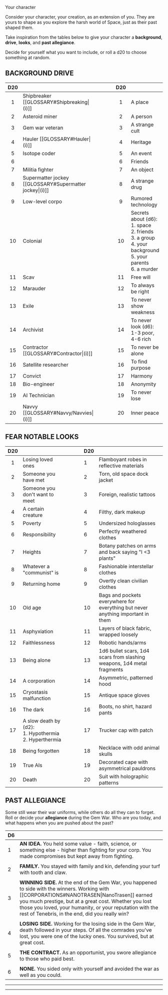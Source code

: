
Your character 

Consider your character, your creation, as an extension of you. They are yours to shape as you explore the harsh world of Space, just as their past shaped them.

Take inspiration from the tables below to give your character a **background**, **drive**, **looks**, and **past allegiance**.

Decide for yourself what you want to include, or roll a d20 to choose something at random.


## BACKGROUND                     DRIVE

| **D20** |                                                         |     |     |     | **D20** |                                                                                                                     |
| :-----: | ------------------------------------------------------- | --- | --- | --- | :-----: | ------------------------------------------------------------------------------------------------------------------- |
|    1    | Shipbreaker [[GLOSSARY#Shipbreaking\|(i)]]              |     |     |     |    1    | A place                                                                                                             |
|    2    | Asteroid miner                                          |     |     |     |    2    | A person                                                                                                            |
|    3    | Gem war veteran                                         |     |     |     |    3    | A strange cult                                                                                                      |
|    4    | Hauler [[GLOSSARY#Hauler\|(i)]]                         |     |     |     |    4    | Heritage                                                                                                            |
|    5    | Isotope coder                                           |     |     |     |    5    | An event                                                                                                            |
|    6    |                                                         |     |     |     |    6    | Friends                                                                                                             |
|    7    | Militia fighter                                         |     |     |     |    7    | An object                                                                                                           |
|    8    | Supermatter jockey [[GLOSSARY#Supermatter jockey\|(i)]] |     |     |     |    8    | A strange drug                                                                                                      |
|    9    | Low-level corpo                                         |     |     |     |    9    | Rumored technology                                                                                                  |
|   10    | Colonial                                                |     |     |     |   10    | Secrets about (d6):<br>1. space<br>2. friends<br>3. a group<br>4. your background<br>5. your parents<br>6. a murder |
|   11    | Scav                                                    |     |     |     |   11    | Free will                                                                                                           |
|   12    | Marauder                                                |     |     |     |   12    | To always be right                                                                                                  |
|   13    | Exile                                                   |     |     |     |   13    | To never show weakness                                                                                              |
|   14    | Archivist                                               |     |     |     |   14    | To never look (d6):<br>1-3 poor, 4-6 rich                                                                           |
|   15    | Contractor [[GLOSSARY#Contractor\|(i)]]                 |     |     |     |   15    | To never be alone                                                                                                   |
|   16    | Satellite researcher                                    |     |     |     |   16    | To find purpose                                                                                                     |
|   17    | Convict                                                 |     |     |     |   17    | Harmony                                                                                                             |
|   18    | Bio-engineer                                            |     |     |     |   18    | Anonymity                                                                                                           |
|   19    | AI Technician                                           |     |     |     |   19    | To never lose                                                                                                       |
|   20    | Navvy [[GLOSSARY#Navvy/Navvies\|(i)]]                   |     |     |     |   20    | Inner peace                                                                                                         |

## FEAR                           NOTABLE LOOKS

| **D20** |                                                            |     |     |     | **D20** |                                                                                 |
| :-----: | ---------------------------------------------------------- | --- | --- | --- | ------- | ------------------------------------------------------------------------------- |
|    1    | Losing loved ones                                          |     |     |     | 1       | Flamboyant robes in reflective materials                                        |
|    2    | Someone you have met                                       |     |     |     | 2       | Torn, old space dock jacket                                                     |
|    3    | Someone you don't want to meet                             |     |     |     | 3       | Foreign, realistic tattoos                                                      |
|    4    | A certain creature                                         |     |     |     | 4       | Filthy, dark makeup                                                             |
|    5    | Poverty                                                    |     |     |     | 5       | Undersized hologlasses                                                          |
|    6    | Responsibility                                             |     |     |     | 6       | Perfectly weathered clothes                                                     |
|    7    | Heights                                                    |     |     |     | 7       | Botany patches on arms and back saying "I <3 plants"                            |
|    8    | Whatever a "communist" is                                  |     |     |     | 8       | Fashionable interstellar clothes                                                |
|    9    | Returning home                                             |     |     |     | 9       | Overtly clean civilian clothes                                                  |
|   10    | Old age                                                    |     |     |     | 10      | Bags and pockets everywhere for everything but never anything important in them |
|   11    | Asphyxiation                                               |     |     |     | 11      | Layers of black fabric, wrapped loosely                                         |
|   12    | Faithlessness                                              |     |     |     | 12      | Robotic hands/arms                                                              |
|   13    | Being alone                                                |     |     |     | 13      | 1d6 bullet scars, 1d4 scars from slashing weapons, 1d4 metal fragments          |
|   14    | A corporation                                              |     |     |     | 14      | Asymmetric, patterned hood                                                      |
|   15    | Cryostasis malfunction                                     |     |     |     | 15      | Antique space gloves                                                            |
|   16    | The dark                                                   |     |     |     | 16      | Boots, no shirt, hazard pants                                                   |
|   17    | A slow death by (d2):<br>1. Hypothermia<br>2. Hyperthermia |     |     |     | 17      | Trucker cap with patch                                                          |
|   18    | Being forgotten                                            |     |     |     | 18      | Necklace with odd animal skulls                                                 |
|   19    | True AIs                                                   |     |     |     | 19      | Decorated cape with asymmetrical pauldrons                                      |
|   20    | Death                                                      |     |     |     | 20      | Suit with holographic patterns                                                  |


## PAST ALLEGIANCE
Some still wear their war uniforms, while others do all they can to forget. Roll or decide your **allegiance** during the Gem War. Who are you today, and what happens when you are pushed about the past?

| **D6** |                                                                                                                                                                                                                                                                                                                        |
| ------ | ---------------------------------------------------------------------------------------------------------------------------------------------------------------------------------------------------------------------------------------------------------------------------------------------------------------------- |
| 1      | **AN IDEA.** You held some value - faith, science, or something else - higher than fighting for your corp. You made compromises but kept away from fighting.                                                                                                                                                           |
|        |                                                                                                                                                                                                                                                                                                                        |
| 2      | **FAMILY.** You stayed with family and kin, defending your turf with tooth and claw.                                                                                                                                                                                                                                   |
|        |                                                                                                                                                                                                                                                                                                                        |
| 3      | **WINNING SIDE.** At the end of the Gem War, you happened to side with the winners. Working with [[CORPORATIONS#NANOTRASEN\|NanoTrasen]] earned you much prestige, but at a great cost. Whether you lost those you loved, your humanity, or your reputation with the rest of Tenebris, in the end, did you really win? |
|        |                                                                                                                                                                                                                                                                                                                        |
| 4      | **LOSING SIDE.** Working for the losing side in the Gem War, death followed in your steps. Of all the comrades you've lost, you were one of the lucky ones. You survived, but at great cost.                                                                                                                           |
|        |                                                                                                                                                                                                                                                                                                                        |
| 5      | **THE CONTRACT.** As an opportunist, you swore allegiance to those who paid best.                                                                                                                                                                                                                                      |
|        |                                                                                                                                                                                                                                                                                                                        |
| 6      | **NONE.** You sided only with yourself and avoided the war as well as you could.                                                                                                                                                                                                                                       |


---
---
